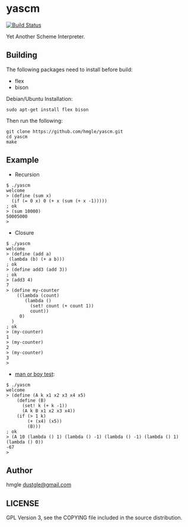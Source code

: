 # yascm

[![Build Status](https://travis-ci.org/hmgle/yascm.png?branch=master)](https://travis-ci.org/hmgle/yascm)

Yet Another Scheme Interpreter.

## Building

The following packages need to install before build:

- flex
- bison

Debian/Ubuntu Installation:

```
sudo apt-get install flex bison
```

Then run the following:

```
git clone https://github.com/hmgle/yascm.git
cd yascm
make
```

## Example

- Recursion

```
$ ./yascm
welcome
> (define (sum x)
  (if (= 0 x) 0 (+ x (sum (+ x -1)))))
; ok
> (sum 10000)
50005000
>
```

- Closure

```
$ ./yascm
welcome
> (define (add a)
 (lambda (b) (+ a b)))
; ok
> (define add3 (add 3))
; ok
> (add3 4)
7
> (define my-counter
    ((lambda (count)
       (lambda ()
         (set! count (+ count 1))
         count))
     0)
  )
; ok
> (my-counter)
1
> (my-counter)
2
> (my-counter)
3
>
```

- [man or boy test](https://en.wikipedia.org/?title=Man_or_boy_test):

```
$ ./yascm
welcome
> (define (A k x1 x2 x3 x4 x5)
    (define (B)
      (set! k (+ k -1))
      (A k B x1 x2 x3 x4))
    (if (> 1 k)
        (+ (x4) (x5))
        (B)))
; ok
> (A 10 (lambda () 1) (lambda () -1) (lambda () -1) (lambda () 1) (lambda () 0))
-67
> 
```

## Author

hmgle <dustgle@gmail.com>

## LICENSE

GPL Version 3, see the COPYING file included in the source distribution.
